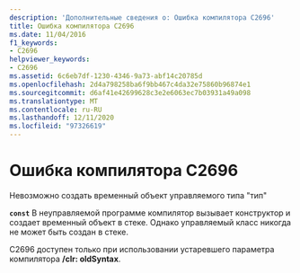 ```yaml
---
description: 'Дополнительные сведения о: Ошибка компилятора C2696'
title: Ошибка компилятора C2696
ms.date: 11/04/2016
f1_keywords:
- C2696
helpviewer_keywords:
- C2696
ms.assetid: 6c6eb7df-1230-4346-9a73-abf14c20785d
ms.openlocfilehash: 2d4a798258ba6f9bb467c4da32e75860b96874e1
ms.sourcegitcommit: d6af41e42699628c3e2e6063ec7b03931a49a098
ms.translationtype: MT
ms.contentlocale: ru-RU
ms.lasthandoff: 12/11/2020
ms.locfileid: "97326619"
---
```

# <a name="compiler-error-c2696"></a>Ошибка компилятора C2696

Невозможно создать временный объект управляемого типа "тип"

**`const`** В неуправляемой программе компилятор вызывает конструктор и создает временный объект в стеке. Однако управляемый класс никогда не может быть создан в стеке.

C2696 доступен только при использовании устаревшего параметра компилятора **/clr: oldSyntax**.
